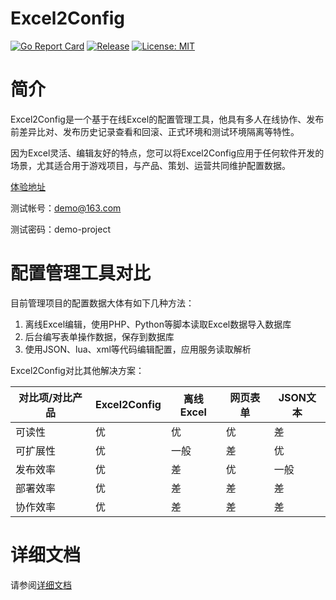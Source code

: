 # Excel2Config
[![Go Report Card](https://goreportcard.com/badge/github.com/fandypeng/excel2config)](https://goreportcard.com/report/github.com/fandypeng/excel2config)
[![Release](https://img.shields.io/github/v/release/fandypeng/excel2config.svg?style=flat-square)](https://github.com/fandypeng/excel2config)
[![License: MIT](https://img.shields.io/badge/License-MIT-yellow.svg)](https://opensource.org/licenses/MIT)


# 简介

Excel2Config是一个基于在线Excel的配置管理工具，他具有多人在线协作、发布前差异比对、发布历史记录查看和回滚、正式环境和测试环境隔离等特性。

因为Excel灵活、编辑友好的特点，您可以将Excel2Config应用于任何软件开发的场景，尤其适合用于游戏项目，与产品、策划、运营共同维护配置数据。

[体验地址](http://e2c.fandypeng.com)

测试帐号：demo@163.com

测试密码：demo-project



# 配置管理工具对比

目前管理项目的配置数据大体有如下几种方法：

1. 离线Excel编辑，使用PHP、Python等脚本读取Excel数据导入数据库
2. 后台编写表单操作数据，保存到数据库
3. 使用JSON、lua、xml等代码编辑配置，应用服务读取解析



Excel2Config对比其他解决方案：

| 对比项/对比产品 | Excel2Config | 离线Excel | 网页表单 | JSON文本 |
| --------------- | ------------ | --------- | -------- | -------- |
| 可读性          | 优           | 优        | 优       | 差       |
| 可扩展性        | 优           | 一般      | 差       | 优       |
| 发布效率        | 优           | 差        | 优       | 一般     |
| 部署效率        | 优           | 差        | 差       | 差       |
| 协作效率        | 优           | 差        | 差       | 差       |


# 详细文档

请参阅[详细文档](http://e2c.fandypeng.com/doc)
